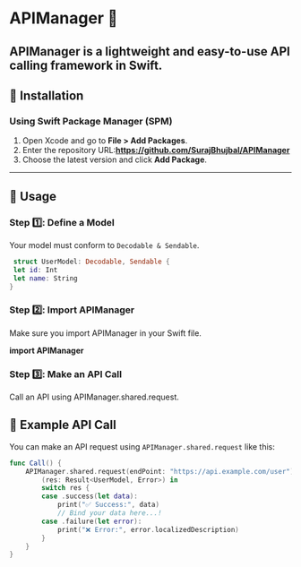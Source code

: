 # APIManager 🚀

APIManager is a lightweight and easy-to-use API calling framework in Swift.
---
## 📌 Installation

### **Using Swift Package Manager (SPM)**  
1. Open Xcode and go to **File > Add Packages**.  
2. Enter the repository URL:**https://github.com/SurajBhujbal/APIManager**
3. Choose the latest version and click **Add Package**.  

---

## 🚀 Usage

### **Step 1️⃣: Define a Model**
Your model must conform to `Decodable & Sendable`.

```swift
 struct UserModel: Decodable, Sendable {
 let id: Int
 let name: String
}
```

### **Step 2️⃣: Import APIManager**
Make sure you import APIManager in your Swift file.

**import APIManager**

### **Step 3️⃣: Make an API Call**
Call an API using APIManager.shared.request.

## 📌 Example API Call

You can make an API request using `APIManager.shared.request` like this:

```swift
func Call() {
    APIManager.shared.request(endPoint: "https://api.example.com/user") { 
        (res: Result<UserModel, Error>) in
        switch res {
        case .success(let data):
            print("✅ Success:", data)
            // Bind your data here...!
        case .failure(let error):
            print("❌ Error:", error.localizedDescription)
        }
    }
}
```

